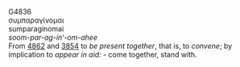 G4836  
συμπαραγίνομαι  
sumparaginomai  
*soom-par-ag-in‘-om-ahee*  
From [4862](g4862) and [3854](g3854) to *be* *present* *together*, that
is, to *convene*; by implication to *appear* *in* *aid:* - come
together, stand with.  
